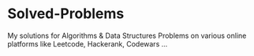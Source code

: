# Solved-Problems
My solutions for Algorithms &amp; Data Structures Problems on various online platforms like Leetcode, Hackerank, Codewars ...
